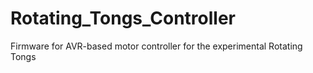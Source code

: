 # Rotating_Tongs_Controller
Firmware for AVR-based motor controller for the experimental Rotating Tongs
